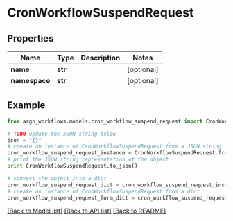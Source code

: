 # CronWorkflowSuspendRequest


## Properties

Name | Type | Description | Notes
------------ | ------------- | ------------- | -------------
**name** | **str** |  | [optional] 
**namespace** | **str** |  | [optional] 

## Example

```python
from argo_workflows.models.cron_workflow_suspend_request import CronWorkflowSuspendRequest

# TODO update the JSON string below
json = "{}"
# create an instance of CronWorkflowSuspendRequest from a JSON string
cron_workflow_suspend_request_instance = CronWorkflowSuspendRequest.from_json(json)
# print the JSON string representation of the object
print CronWorkflowSuspendRequest.to_json()

# convert the object into a dict
cron_workflow_suspend_request_dict = cron_workflow_suspend_request_instance.to_dict()
# create an instance of CronWorkflowSuspendRequest from a dict
cron_workflow_suspend_request_form_dict = cron_workflow_suspend_request.from_dict(cron_workflow_suspend_request_dict)
```
[[Back to Model list]](../README.md#documentation-for-models) [[Back to API list]](../README.md#documentation-for-api-endpoints) [[Back to README]](../README.md)


